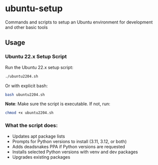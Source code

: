# ubuntu-setup
Commands and scripts to setup an Ubuntu environment for development and other basic tools

## Usage

### Ubuntu 22.x Setup Script

Run the Ubuntu 22.x setup script:

```bash
./ubuntu2204.sh
```

Or with explicit bash:

```bash
bash ubuntu2204.sh
```

**Note**: Make sure the script is executable. If not, run:
```bash
chmod +x ubuntu2204.sh
```

### What the script does:
- Updates apt package lists
- Prompts for Python versions to install (3.11, 3.12, or both)
- Adds deadsnakes PPA if Python versions are requested
- Installs selected Python versions with venv and dev packages
- Upgrades existing packages
